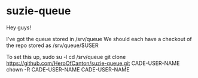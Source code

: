 # suzie-queue

Hey guys!

I've got the queue stored in /srv/queue
We should each have a checkout of the repo stored as /srv/queue/$USER

To set this up,
sudo su -l
cd /srv/queue
git clone https://github.com/HeroOfCanton/suzie-queue.git CADE-USER-NAME
chown -R CADE-USER-NAME CADE-USER-NAME
